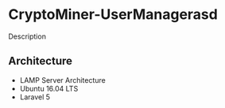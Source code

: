 # CryptoMiner-UserManagerasd
Description
## Architecture
* LAMP Server Architecture
* Ubuntu 16.04 LTS
* Laravel 5
